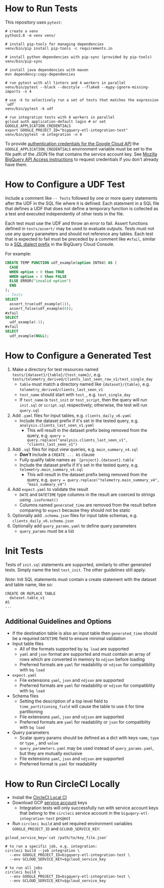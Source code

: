 How to Run Tests
===

This repository uses `pytest`:

```
# create a venv
python3.8 -m venv venv/

# install pip-tools for managing dependencies
venv/bin/pip install pip-tools -c requirements.in

# install python dependencies with pip-sync (provided by pip-tools)
venv/bin/pip-sync

# install java dependencies with maven
mvn dependency:copy-dependencies

# run pytest with all linters and 4 workers in parallel
venv/bin/pytest --black --docstyle --flake8 --mypy-ignore-missing-imports -n 4

# use -k to selectively run a set of tests that matches the expression `udf`
venv/bin/pytest -k udf

# run integration tests with 4 workers in parallel
gcloud auth application-default login # or set GOOGLE_APPLICATION_CREDENTIALS
export GOOGLE_PROJECT_ID="bigquery-etl-integration-test"
venv/bin/pytest -m integration -n 4
```

To provide [authentication credentials for the Google Cloud API](https://cloud.google.com/docs/authentication/getting-started) the `GOOGLE_APPLICATION_CREDENTIALS` environment variable must be set to the file path of the JSON file that contains the service account key.
See [Mozilla BigQuery API Access instructions](https://docs.telemetry.mozilla.org/cookbooks/bigquery.html#gcp-bigquery-api-access) to request credentials if you don't already have them.

How to Configure a UDF Test
===

Include a comment like `-- Tests` followed by one or more query statements
after the UDF in the SQL file where it is defined. Each statement in a SQL file
that defines a UDF that does not define a temporary function is collected as a
test and executed independently of other tests in the file.

Each test must use the UDF and throw an error to fail. Assert functions defined
in `tests/assert/` may be used to evaluate outputs. Tests must not use any
query parameters and should not reference any tables. Each test that is
expected to fail must be preceded by a comment like `#xfail`, similar to a [SQL
dialect prefix] in the BigQuery Cloud Console.

For example:

```sql
CREATE TEMP FUNCTION udf_example(option INT64) AS (
  CASE
  WHEN option > 0 then TRUE
  WHEN option = 0 then FALSE
  ELSE ERROR("invalid option")
  END
);
-- Tests
SELECT
  assert_true(udf_example(1)),
  assert_false(udf_example(0));
#xfail
SELECT
  udf_example(-1);
#xfail
SELECT
  udf_example(NULL);
```

[SQL dialect prefix]: https://cloud.google.com/bigquery/docs/reference/standard-sql/enabling-standard-sql#sql-prefix

How to Configure a Generated Test
===

1. Make a directory for test resources named `tests/{dataset}/{table}/{test_name}/`,
   e.g. `tests/telemetry_derived/clients_last_seen_raw_v1/test_single_day`
   - `table` must match a directory named like `{dataset}/{table}`, e.g.
     `telemetry_derived/clients_last_seen_v1`
   - `test_name` should start with `test_`, e.g. `test_single_day`
   - If `test_name` is `test_init` or `test_script`, then the query will run `init.sql`
     or `script.sql` respectively; otherwise, the test will run `query.sql`
1. Add `.yaml` files for input tables, e.g. `clients_daily_v6.yaml`
   - Include the dataset prefix if it's set in the tested query,
     e.g. `analysis.clients_last_seen_v1.yaml`
     - This will result in the dataset prefix being removed from the query,
       e.g. `query = query.replace("analysis.clients_last_seen_v1",
       "clients_last_seen_v1")`
1. Add `.sql` files for input view queries, e.g. `main_summary_v4.sql`
   - ***Don't*** include a `CREATE ... AS` clause
   - Fully qualify table names as ``` `{project}.{dataset}.table` ```
   - Include the dataset prefix if it's set in the tested query,
     e.g. `telemetry.main_summary_v4.sql`
     - This will result in the dataset prefix being removed from the query,
       e.g. `query = query.replace("telemetry.main_summary_v4",
       "main_summary_v4")`
1. Add `expect.yaml` to validate the result
   - `DATE` and `DATETIME` type columns in the result are coerced to strings
     using `.isoformat()`
   - Columns named `generated_time` are removed from the result before
     comparing to `expect` because they should not be static
1. Optionally add `.schema.json` files for input table schemas, e.g.
   `clients_daily_v6.schema.json`
1. Optionally add `query_params.yaml` to define query parameters
   - `query_params` must be a list

Init Tests
===

Tests of `init.sql` statements are supported, similarly to other generated tests.
Simply name the test `test_init`. The other guidelines still apply.

*Note*: Init SQL statements must contain a create statement with the dataset
and table name, like so:
```
CREATE OR REPLACE TABLE
  dataset.table_v1
AS
...
```

Additional Guidelines and Options
---

- If the destination table is also an input table then `generated_time` should
  be a required `DATETIME` field to ensure minimal validation
- Input table files
   - All of the formats supported by `bq load` are supported
   - `yaml` and `json` format are supported and must contain an array of rows
     which are converted in memory to `ndjson` before loading
   - Preferred formats are `yaml` for readability or `ndjson` for compatiblity
     with `bq load`
- `expect.yaml`
   - File extensions `yaml`, `json` and `ndjson` are supported
   - Preferred formats are `yaml` for readability or `ndjson` for compatiblity
     with `bq load`
- Schema files
   - Setting the description of a top level field to `time_partitioning_field`
     will cause the table to use it for time partitioning
   - File extensions `yaml`, `json` and `ndjson` are supported
   - Preferred formats are `yaml` for readability or `json` for compatiblity
     with `bq load`
- Query parameters
   - Scalar query params should be defined as a dict with keys `name`, `type` or
     `type_`, and `value`
   - `query_parameters.yaml` may be used instead of `query_params.yaml`, but
     they are mutually exclusive
   - File extensions `yaml`, `json` and `ndjson` are supported
   - Preferred format is `yaml` for readability

How to Run CircleCI Locally
===

- Install the [CircleCI Local CI](https://circleci.com/docs/2.0/local-cli/)
- Download GCP [service account](https://cloud.google.com/iam/docs/service-accounts) keys
   - Integration tests will only successfully run with service account keys
     that belong to the `circleci` service account in the `biguqery-etl-integration-test` project
- Run `circleci build` and set required environment variables `GOOGLE_PROJECT_ID` and
  `GCLOUD_SERVICE_KEY`:

```
gcloud_service_key=`cat /path/to/key_file.json`

# to run a specific job, e.g. integration:
circleci build --job integration \
  --env GOOGLE_PROJECT_ID=bigquery-etl-integration-test \
  --env GCLOUD_SERVICE_KEY=$gcloud_service_key

# to run all jobs
circleci build \
  --env GOOGLE_PROJECT_ID=bigquery-etl-integration-test \
  --env GCLOUD_SERVICE_KEY=$gcloud_service_key
```
